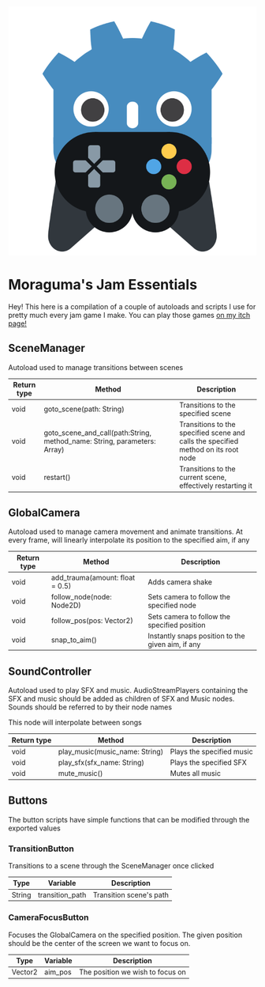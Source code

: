 ![](icon.png)

# Moraguma's Jam Essentials

Hey! This here is a compilation of a couple of autoloads and scripts I use for pretty much every jam game I make. You can play those games [on my itch page!](https://moraguma.itch.io/)

## SceneManager

Autoload used to manage transitions between scenes

|Return type|Method|Description|
|---|---|---|
|void|goto_scene(path: String)|Transitions to the specified scene|
|void|goto_scene_and_call(path:String, method_name: String, parameters: Array)|Transitions to the specified scene and calls the specified method on its root node|
|void|restart()|Transitions to the current scene, effectively restarting it|

## GlobalCamera

Autoload used to manage camera movement and animate transitions. At every frame, will linearly interpolate its position to the specified aim, if any

|Return type|Method|Description|
|---|---|---|
|void|add_trauma(amount: float = 0.5)|Adds camera shake|
|void|follow_node(node: Node2D)|Sets camera to follow the specified node|
|void|follow_pos(pos: Vector2)|Sets camera to follow the specified position|
|void|snap_to_aim()|Instantly snaps position to the given aim, if any|

## SoundController

Autoload used to play SFX and music. AudioStreamPlayers containing the SFX and music should be added as children of SFX and Music nodes. Sounds should be referred to by their node names

This node will interpolate between songs

|Return type|Method|Description|
|---|---|---|
|void|play_music(music_name: String)|Plays the specified music|
|void|play_sfx(sfx_name: String)|Plays the specified SFX|
|void|mute_music()|Mutes all music|

## Buttons

The button scripts have simple functions that can be modified through the exported values

### TransitionButton

Transitions to a scene through the SceneManager once clicked

|Type|Variable|Description|
|---|---|---|
|String|transition_path|Transition scene's path|

### CameraFocusButton

Focuses the GlobalCamera on the specified position. The given position should be the center of the screen we want to focus on.

|Type|Variable|Description|
|---|---|---|
|Vector2|aim_pos|The position we wish to focus on|